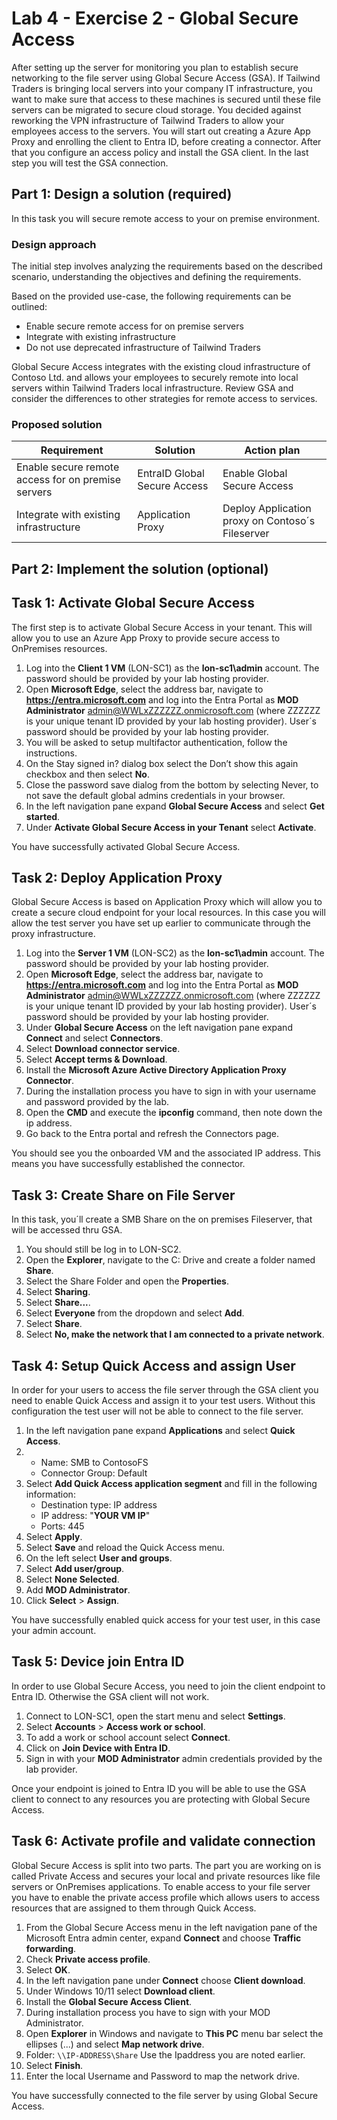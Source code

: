 # Lab 4 - Exercise 2 - Global Secure Access

After setting up the server for monitoring you plan to establish secure networking to the file server using Global Secure Access (GSA). If Tailwind Traders is bringing local servers into your company IT infrastructure, you want to make sure that access to these machines is secured until these file servers can be migrated to secure cloud storage. You decided against reworking the VPN infrastructure of Tailwind Traders to allow your employees access to the servers.
You will start out creating a Azure App Proxy and enrolling the client to Entra ID, before creating a connector. After that you configure an access policy and install the GSA client. In the last step you will test the GSA connection.

## Part 1: Design a solution (required)

In this task you will secure remote access to your on premise environment.

### Design approach

The initial step involves analyzing the requirements based on the described scenario, understanding the objectives and defining the requirements.

Based on the provided use-case, the following requirements can be outlined:

- Enable secure remote access for on premise servers
- Integrate with existing infrastructure
- Do not use deprecated infrastructure of Tailwind Traders

Global Secure Access integrates with the existing cloud infrastructure of Contoso Ltd. and allows your employees to securely remote into local servers within Tailwind Traders local infrastructure. Review GSA and consider the differences to other strategies for remote access to services.

### Proposed solution
<!--BITE AUSFÜLLEN-->
|Requirement|Solution|Action plan|
|----|----|----|
|Enable secure remote access for on premise servers| EntraID Global Secure Access | Enable Global Secure Access  |
|Integrate with existing infrastructure | Application Proxy | Deploy Application proxy on Contoso´s Fileserver |

## Part 2: Implement the solution (optional)

## Task 1: Activate Global Secure Access

The first step is to activate Global Secure Access in your tenant. This will allow you to use an Azure App Proxy to provide secure access to OnPremises resources.

1. Log into the **Client 1 VM** (LON-SC1) as the **lon-sc1\admin** account. The password should be provided by your lab hosting provider.
2. Open **Microsoft Edge**, select the address bar, navigate to **https://entra.microsoft.com** and log into the Entra Portal as **MOD Administrator** admin@WWLxZZZZZZ.onmicrosoft.com (where ZZZZZZ is your unique tenant ID provided by your lab hosting provider). User´s password should be provided by your lab hosting provider.
3. You will be asked to setup multifactor authentication, follow the instructions.
4. On the Stay signed in? dialog box select the Don’t show this again checkbox and then select **No**.
5. Close the password save dialog from the bottom by selecting Never, to not save the default global admins credentials in your browser.
6. In the left navigation pane expand **Global Secure Access** and select **Get started**.
7. Under **Activate Global Secure Access in your Tenant** select **Activate**.

You have successfully activated Global Secure Access.

## Task 2: Deploy Application Proxy

Global Secure Access is based on Application Proxy which will allow you to create a secure cloud endpoint for your local resources. In this case you will allow the test server you have set up earlier to communicate through the proxy infrastructure.

1. Log into the **Server 1 VM** (LON-SC2) as the **lon-sc1\admin** account. The password should be provided by your lab hosting provider.
2. Open **Microsoft Edge**, select the address bar, navigate to **https://entra.microsoft.com** and log into the Entra Portal as **MOD Administrator** admin@WWLxZZZZZZ.onmicrosoft.com (where ZZZZZZ is your unique tenant ID provided by your lab hosting provider). User´s password should be provided by your lab hosting provider.
3. Under **Global Secure Access** on the left navigation pane expand **Connect** and select **Connectors**.
4. Select **Download connector service**.
5.  Select **Accept terms & Download**.
6.  Install the **Microsoft Azure Active Directory Application Proxy Connector**.
7.  During the installation process you have to sign in with your username and password provided by the lab.
8.  Open the **CMD** and execute the **ipconfig** command, then note down the ip address.
9.  Go back to the Entra portal and refresh the Connectors page.

You should see you the onboarded VM and the associated IP address. This means you have successfully established the connector.

## Task 3: Create Share on File Server

In this task, you´ll create a SMB Share on the on premises Fileserver, that will be accessed thru GSA.

1. You should still be log in to LON-SC2.
2. Open the **Explorer**, navigate to the C: Drive and create a folder named **Share**.
3. Select the Share Folder and open the **Properties**.
4. Select **Sharing**.
5. Select **Share...**.
6. Select **Everyone** from the dropdown and select **Add**.
7. Select **Share**.
8. Select **No, make the network that I am connected to a private network**.

## Task 4: Setup Quick Access and assign User

In order for your users to access the file server through the GSA client you need to enable Quick Access and assign it to your test users. Without this configuration the test user will not be able to connect to the file server.

1.   In the left navigation pane expand **Applications** and select **Quick Access**.
2.  - Name: SMB to ContosoFS
    - Connector Group: Default
3.  Select **Add Quick Access application segment** and fill in the following information:
     - Destination type: IP address
     - IP address: "**YOUR VM IP**"
     - Ports: 445
4.  Select **Apply**.
5.  Select **Save** and reload the Quick Access menu.
6.  On the left select **User and groups**.
7.  Select **Add user/group**.
8.  Select **None Selected**.
9.  Add **MOD Administrator**.
10. Click **Select** > **Assign**.

You have successfully enabled quick access for your test user, in this case your admin account.

## Task 5: Device join Entra ID

In order to use Global Secure Access, you need to join the client endpoint to Entra ID. Otherwise the GSA client will not work.

1. Connect to LON-SC1, open the start menu and select **Settings**.
2. Select **Accounts** > **Access work or school**.
3. To add a work or school account select **Connect**.
4. Click on **Join Device with Entra ID**.
5. Sign in with your **MOD Administrator** admin credentials provided by the lab provider.

Once your endpoint is joined to Entra ID you will be able to use the GSA client to connect to any resources you are protecting with Global Secure Access.

## Task 6: Activate profile and validate connection

Global Secure Access is split into two parts. The part you are working on is called Private Access and secures your local and private resources like file servers or OnPremises applications. To enable access to your file server you have to enable the private access profile which allows users to access resources that are assigned to them through Quick Access.

1. From the Global Secure Access menu in the left navigation pane of the Microsoft Entra admin center, expand **Connect** and choose **Traffic forwarding**.
2. Check **Private access profile**.
3. Select **OK**.
4. In the left navigation pane under **Connect** choose **Client download**.
5. Under Windows 10/11 select **Download client**.
6. Install the **Global Secure Access Client**.
7. During installation process you have to sign with your MOD Administrator.
8. Open **Explorer** in Windows and navigate to **This PC** menu bar select the ellipses (...) and select **Map network drive**.
9. Folder: `\\IP-ADDRESS\Share`
Use the Ipaddress you are noted earlier.
10. Select **Finish**.
11. Enter the local Username and Password to map the network drive.


You have successfully connected to the file server by using Global Secure Access.
